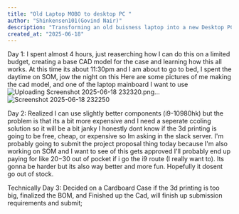 ```yaml
---
title: "Old Laptop MOBO to desktop PC "
author: "Shinkensen101(Govind Nair)"
description: "Transforming an old buisness laptop into a new Desktop PC!"
created_at: "2025-06-18"
---
```

Day 1: I spent almost 4 hours, just reaserching how I can do this on a limited budget, creating a base CAD model for the case and
learning how this all works. At this time its about 11:30pm and I am about to go to bed, I spent the daytime on SOM, jow the night on this 
Here are some pictures of me making the cad model, and one of the laptop mainboard I want to use 
![Uploading Screenshot 2025-06-18 232320.png…]()
![Screenshot 2025-06-18 232250](https://github.com/user-attachments/assets/c9a40e90-33d1-4f06-b8ab-ded4a38786a8)

Day 2: Realized I can use slightly better components (i9-10980hk) but the problem is that its a bit more expensive and I need a seperate ccoling solution so it will be a bit janky
I honestly dont know if the 3d printing is going to be free, cheap, or expensive so Im asking in the slack server.
I'm probably going to submit the project proposal thing today because I'm also working on SOM and I want to see of this gets approved
I'll probably end up paying for like $20-$30 out of pocket if i go the i9 route (I really want to).
Its gonna be harder but its also way better and more fun. Hopefully it dosent go out of stock.

Technically Day 3: Decided on a Cardboard Case if the 3d printing is too big, finalized the BOM, and Finished up the Cad, will finish up submission requirements and submit;
